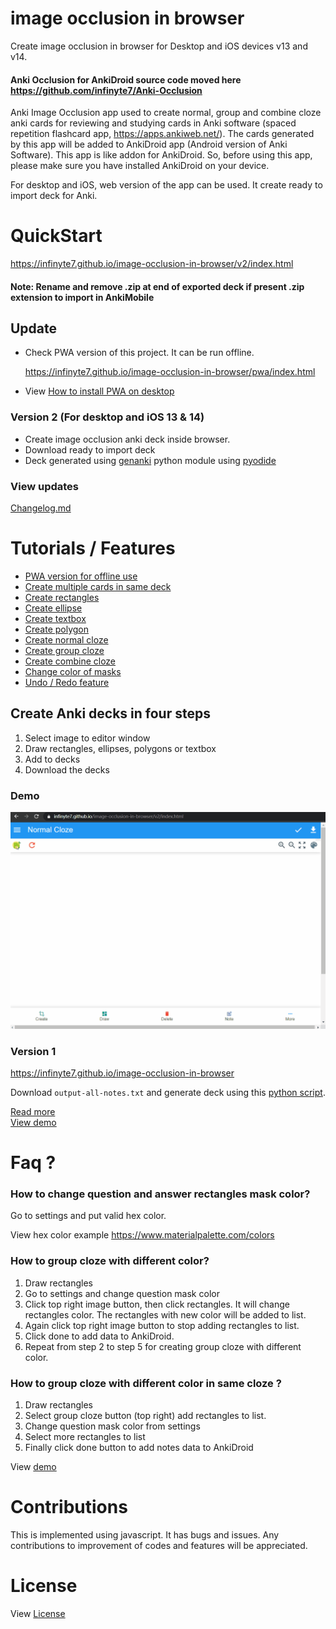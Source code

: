 # image occlusion in browser

Create image occlusion in browser for Desktop and iOS devices v13 and v14.

#### Anki Occlusion for AnkiDroid source code moved here https://github.com/infinyte7/Anki-Occlusion

Anki Image Occlusion app used to create normal, group and combine cloze anki cards for reviewing and studying cards in Anki software (spaced repetition flashcard app, https://apps.ankiweb.net/). The cards generated by this app will be added to AnkiDroid app (Android version of Anki Software). This app is like addon for AnkiDroid. So, before using this app, please make sure you have installed AnkiDroid on your device.

For desktop and iOS, web version of the app can be used. It create ready to import deck for Anki.

# QuickStart
https://infinyte7.github.io/image-occlusion-in-browser/v2/index.html

#### Note: Rename and remove .zip at end of exported deck if present .zip extension to import in AnkiMobile

## Update
- Check PWA version of this project. It can be run offline.

    https://infinyte7.github.io/image-occlusion-in-browser/pwa/index.html

- View [How to install PWA on desktop](demo/install_pwa.gif)

### Version 2 (For desktop and iOS 13 & 14)
- Create image occlusion anki deck inside browser.
- Download ready to import deck
- Deck generated using [genanki](https://github.com/kerrickstaley/genanki) python module using [pyodide](https://github.com/iodide-project/pyodide)


### View updates
[Changelog.md](Changelog.md)


# Tutorials / Features
- [PWA version for offline use](demo/install_pwa.gif)
- [Create multiple cards in same deck](demo/multiple_cards.gif)
- [Create rectangles](demo/demo_draw_anywhere.gif)
- [Create ellipse](https://github.com/infinyte7/image-occlusion-in-browser/blob/master/demo/demo_multiple_polygon.gif)
- [Create textbox](https://github.com/infinyte7/image-occlusion-in-browser/blob/master/demo/demo_text_box.gif)
- [Create polygon](https://github.com/infinyte7/image-occlusion-in-browser/blob/master/demo/demo_multiple_polygon.gif)
- [Create normal cloze](demo/demo_create.gif)
- [Create group cloze](demo/demo_group_element.gif)
- [Create combine cloze](demo/combine_cloze_demo_browser.gif)
- [Change color of masks](demo/demo_change_color.gif)
- [Undo / Redo feature](https://github.com/infinyte7/image-occlusion-in-browser/blob/master/demo/demo_undo_redo.gif)


## Create Anki decks in four steps
1. Select image to editor window
2. Draw rectangles, ellipses, polygons or textbox
3. Add to decks
4. Download the decks

### Demo
![](demo/multiple_cards.gif)

### Version 1
https://infinyte7.github.io/image-occlusion-in-browser

Download ```output-all-notes.txt``` and generate deck using this [python script](https://github.com/infinyte7/image-occlusion-in-browser/blob/master/image-occ-deck-export.py).

[Read more](Create-In-Browser.md)<br>
[View demo](demo/combine_cloze_demo_browser.gif)

# Faq ?
### How to change question and answer rectangles mask color?
Go to settings and put valid hex color.

View hex color example https://www.materialpalette.com/colors

### How to group cloze with different color?
1. Draw rectangles
2. Go to settings and change question mask color
3. Click top right image button, then click rectangles. It will change rectangles color. The rectangles with new color will be added to list.
4. Again click top right image button to stop adding rectangles to list. 
5. Click done to add data to AnkiDroid.
6. Repeat from step 2 to step 5 for creating group cloze with different color.

### How to group cloze with different color in same cloze ?
1. Draw rectangles
2. Select group cloze button (top right) add rectangles to list.
3. Change question mask color from settings
4. Select more rectangles to list
5. Finally click done button to add notes data to AnkiDroid

View [demo](https://user-images.githubusercontent.com/12841290/95605099-0d038b00-0a8b-11eb-81ed-58a7e03c254e.gif)

# Contributions
This is implemented using javascript. It has bugs and issues. Any contributions to improvement of codes and features will be appreciated.

# License
View [License](License.md)